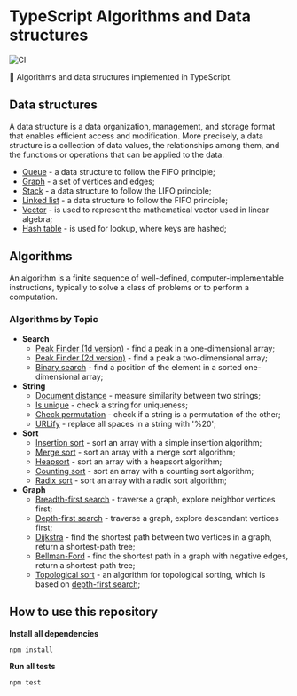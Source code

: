 # TypeScript Algorithms and Data structures

![CI](https://github.com/FSou1/typescript-algorithms/workflows/CI/badge.svg?branch=master)

🔖 Algorithms and data structures implemented in TypeScript.

## Data structures

A data structure is a data organization, management, and storage format that enables efficient access and modification. More precisely, a data structure is a collection of data values, the relationships among them, and the functions or operations that can be applied to the data.

* [Queue](src/data-structures/queue) - a data structure to follow the FIFO principle;
* [Graph](src/data-structures/graph) - a set of vertices and edges;
* [Stack](src/data-structures/stack) - a data structure to follow the LIFO principle;
* [Linked list](src/data-structures/linked-list) - a data structure to follow the FIFO principle;
* [Vector](src/data-structures/vector) - is used to represent the mathematical vector used in linear algebra;
* [Hash table](src/data-structures/hash-table) - is used for lookup, where keys are hashed;

## Algorithms

An algorithm is a finite sequence of well-defined, computer-implementable instructions, typically to solve a class of problems or to perform a computation.

### Algorithms by Topic

* **Search**
  * [Peak Finder (1d version)](src/algorithms/search/peak-finder/1d) - find a peak in a one-dimensional array;
  * [Peak Finder (2d version)](src/algorithms/search/peak-finder/2d) - find a peak a two-dimensional array;
  * [Binary search](src/algorithms/search/binary) - find a position of the element in a sorted one-dimensional array;
* **String**
  * [Document distance](src/algorithms/string/document-distance) - measure similarity between two strings;
  * [Is unique](src/algorithms/string/unique) - check a string for uniqueness;
  * [Check permutation](src/algorithms/string/permutation) - check if a string is a permutation of the other;
  * [URLify](src/algorithms/string/urlify) - replace all spaces in a string with '%20';
* **Sort**
  * [Insertion sort](src/algorithms/sort/insertion/simple) - sort an array with a simple insertion algorithm;
  * [Merge sort](src/algorithms/sort/merge) - sort an array with a merge sort algorithm;
  * [Heapsort](src/algorithms/sort/heapsort) - sort an array with a heapsort algorithm;
  * [Counting sort](src/algorithms/sort/counting) - sort an array with a counting sort algorithm;
  * [Radix sort](src/algorithms/sort/radix) - sort an array with a radix sort algorithm;
* **Graph**
  * [Breadth-first search](src/algorithms/graph/breadth-first-search) - traverse a graph, explore neighbor vertices first;
  * [Depth-first search](src/algorithms/graph/depth-first-search) - traverse a graph, explore descendant vertices first;
  * [Dijkstra](src/algorithms/graph/dijkstra) - find the shortest path between two vertices in a graph, return a shortest-path tree;
  * [Bellman-Ford](src/algorithms/graph/bellman-ford) - find the shortest path in a graph with negative edges, return a shortest-path tree;
  * [Topological sort](src/algorithms/graph/topological) - an algorithm for topological sorting, which is based on [depth-first search](src/algorithms/graph/depth-first-search);

## How to use this repository

**Install all dependencies**
```
npm install
```

**Run all tests**
```
npm test
```